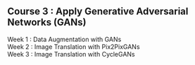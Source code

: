 ## Course 3 : Apply Generative Adversarial Networks (GANs)
Week 1 : Data Augmentation with GANs <br>
Week 2 : Image Translation with Pix2PixGANs <br>
Week 3 : Image Translation with CycleGANs <br>
